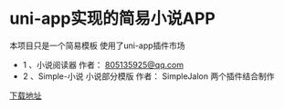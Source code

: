 # uni-app实现的简易小说APP

本项目只是一个简易模板 使用了uni-app插件市场
- 1 、小说阅读器 作者： 805135925@qq.com 
- 2 、Simple-小说 小说部分模版 作者：  SimpleJalon 
两个插件结合制作

[下载地址](http://www.zzfcode.club/assets/__UNI__2FB5A54_0327114445.apk)
